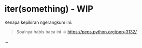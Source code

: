 # iter(something) - WIP

Kenapa kepikiran ngerangkum ini:
> Soalnya habis baca ini -> <https://peps.python.org/pep-3132/>

...
